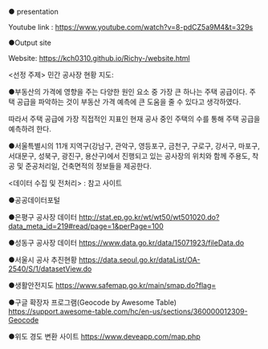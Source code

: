 ● presentation 

Youtube link : https://www.youtube.com/watch?v=8-pdCZ5a9M4&t=329s

●Output site

Website: https://kch0310.github.io/Richy-/website.html

<선정 주제> 민간 공사장 현황 지도:

 ●부동산의 가격에 영향을 주는 다양한 원인 요소 중 가장 큰 하나는 주택 공급이다. 주택 공급을 파악하는 것이  부동산 가격 예측에 큰 도움을 줄 수 있다고 생각하였다. 
 
 따라서 주택 공급에 가장 직접적인 지표인 현재 공사 중인 주택의 수를 통해 주택 공급을 예측하려 한다. 
 
 ●서울특별시의 11개 지역구(강남구, 관악구, 영등포구, 금천구, 구로구, 강서구, 마포구, 서대문구, 성북구, 광진구, 용산구)에서 진행되고 있는 공사장의 위치와 함께 주용도, 착공 및 준공처리일, 건축면적의 정보들을 제공한다.




<데이터 수집 및 전처리> : 참고 사이트  

●공공데이터포털

●은평구 공사장 데이터 http://stat.ep.go.kr/wt/wt50/wt501020.do?data_meta_id=219#read/page=1&perPage=100

●성동구 공사장 데이터 https://www.data.go.kr/data/15071923/fileData.do

●서울시 공사 추진현황 https://data.seoul.go.kr/dataList/OA-2540/S/1/datasetView.do

●생활안전지도 https://www.safemap.go.kr/main/smap.do?flag=

●구글 확장자 프로그램(Geocode by Awesome Table) https://support.awesome-table.com/hc/en-us/sections/360000012309-Geocode

●위도 경도 변환 사이트 https://www.deveapp.com/map.php
